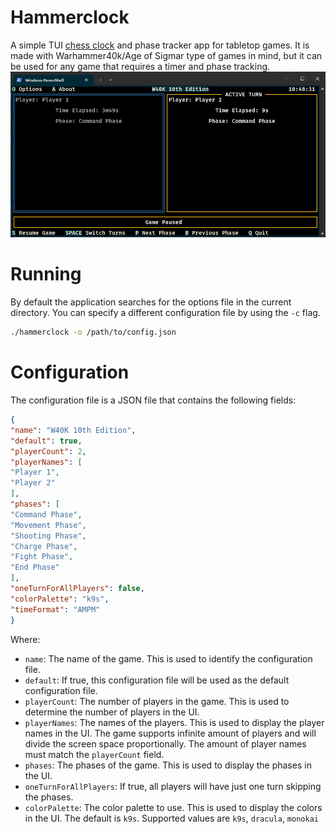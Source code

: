 # Hammerclock

A simple TUI [chess clock](https://en.wikipedia.org/wiki/Chess_clock) and phase tracker app for tabletop games. It is made with Warhammer40k/Age of Sigmar type of games in mind, but it can be used for any game that requires a timer and phase tracking.
<img alt="Hammerclock Screenshot" src="img.png" width="600"/>

# Running
By default the application searches for the options file in the current directory. You can specify a different configuration file by using the `-c` flag.

```bash
./hammerclock -o /path/to/config.json
```

# Configuration

The configuration file is a JSON file that contains the following fields:
```json
{
"name": "W40K 10th Edition",
"default": true,
"playerCount": 2,
"playerNames": [
"Player 1",
"Player 2"
],
"phases": [
"Command Phase",
"Movement Phase",
"Shooting Phase",
"Charge Phase",
"Fight Phase",
"End Phase"
],
"oneTurnForAllPlayers": false,
"colorPalette": "k9s",
"timeFormat": "AMPM"
}
```
Where:
- `name`: The name of the game. This is used to identify the configuration file.
- `default`: If true, this configuration file will be used as the default configuration file.
- `playerCount`: The number of players in the game. This is used to determine the number of players in the UI.
- `playerNames`: The names of the players. This is used to display the player names in the UI. The game supports infinite amount of players and will divide the screen space proportionally. The amount of player names must match the `playerCount` field.
- `phases`: The phases of the game. This is used to display the phases in the UI.
- `oneTurnForAllPlayers`: If true, all players will have just one turn skipping the phases.
- `colorPalette`: The color palette to use. This is used to display the colors in the UI. The default is `k9s`. Supported values are `k9s`, `dracula`, `monokai`